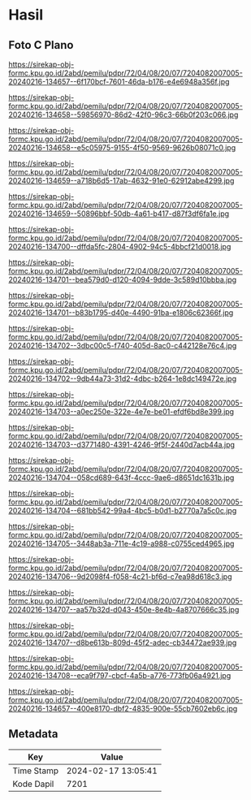# Hasil

## Foto C Plano

https://sirekap-obj-formc.kpu.go.id/2abd/pemilu/pdpr/72/04/08/20/07/7204082007005-20240216-134657--6f170bcf-7601-46da-b176-e4e6948a356f.jpg

https://sirekap-obj-formc.kpu.go.id/2abd/pemilu/pdpr/72/04/08/20/07/7204082007005-20240216-134658--59856970-86d2-42f0-96c3-66b0f203c066.jpg

https://sirekap-obj-formc.kpu.go.id/2abd/pemilu/pdpr/72/04/08/20/07/7204082007005-20240216-134658--e5c05975-9155-4f50-9569-9626b08071c0.jpg

https://sirekap-obj-formc.kpu.go.id/2abd/pemilu/pdpr/72/04/08/20/07/7204082007005-20240216-134659--a718b6d5-17ab-4632-91e0-62912abe4299.jpg

https://sirekap-obj-formc.kpu.go.id/2abd/pemilu/pdpr/72/04/08/20/07/7204082007005-20240216-134659--50896bbf-50db-4a61-b417-d87f3df6fa1e.jpg

https://sirekap-obj-formc.kpu.go.id/2abd/pemilu/pdpr/72/04/08/20/07/7204082007005-20240216-134700--dffda5fc-2804-4902-94c5-4bbcf21d0018.jpg

https://sirekap-obj-formc.kpu.go.id/2abd/pemilu/pdpr/72/04/08/20/07/7204082007005-20240216-134701--bea579d0-d120-4094-9dde-3c589d10bbba.jpg

https://sirekap-obj-formc.kpu.go.id/2abd/pemilu/pdpr/72/04/08/20/07/7204082007005-20240216-134701--b83b1795-d40e-4490-91ba-e1806c62366f.jpg

https://sirekap-obj-formc.kpu.go.id/2abd/pemilu/pdpr/72/04/08/20/07/7204082007005-20240216-134702--3dbc00c5-f740-405d-8ac0-c442128e76c4.jpg

https://sirekap-obj-formc.kpu.go.id/2abd/pemilu/pdpr/72/04/08/20/07/7204082007005-20240216-134702--9db44a73-31d2-4dbc-b264-1e8dc149472e.jpg

https://sirekap-obj-formc.kpu.go.id/2abd/pemilu/pdpr/72/04/08/20/07/7204082007005-20240216-134703--a0ec250e-322e-4e7e-be01-efdf6bd8e399.jpg

https://sirekap-obj-formc.kpu.go.id/2abd/pemilu/pdpr/72/04/08/20/07/7204082007005-20240216-134703--d3771480-4391-4246-9f5f-2440d7acb44a.jpg

https://sirekap-obj-formc.kpu.go.id/2abd/pemilu/pdpr/72/04/08/20/07/7204082007005-20240216-134704--058cd689-643f-4ccc-9ae6-d8651dc1631b.jpg

https://sirekap-obj-formc.kpu.go.id/2abd/pemilu/pdpr/72/04/08/20/07/7204082007005-20240216-134704--681bb542-99a4-4bc5-b0d1-b2770a7a5c0c.jpg

https://sirekap-obj-formc.kpu.go.id/2abd/pemilu/pdpr/72/04/08/20/07/7204082007005-20240216-134705--3448ab3a-711e-4c19-a988-c0755ced4965.jpg

https://sirekap-obj-formc.kpu.go.id/2abd/pemilu/pdpr/72/04/08/20/07/7204082007005-20240216-134706--9d2098f4-f058-4c21-bf6d-c7ea98d618c3.jpg

https://sirekap-obj-formc.kpu.go.id/2abd/pemilu/pdpr/72/04/08/20/07/7204082007005-20240216-134707--aa57b32d-d043-450e-8e4b-4a8707666c35.jpg

https://sirekap-obj-formc.kpu.go.id/2abd/pemilu/pdpr/72/04/08/20/07/7204082007005-20240216-134707--d8be613b-809d-45f2-adec-cb34472ae939.jpg

https://sirekap-obj-formc.kpu.go.id/2abd/pemilu/pdpr/72/04/08/20/07/7204082007005-20240216-134708--eca9f797-cbcf-4a5b-a776-773fb06a4921.jpg

https://sirekap-obj-formc.kpu.go.id/2abd/pemilu/pdpr/72/04/08/20/07/7204082007005-20240216-134657--400e8170-dbf2-4835-900e-55cb7602eb6c.jpg


## Metadata

| Key        | Value               |
| ---------- | ------------------- |
| Time Stamp | 2024-02-17 13:05:41 |
| Kode Dapil | 7201                |




